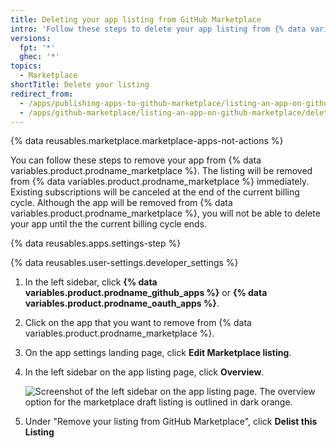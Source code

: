 ```yaml
---
title: Deleting your app listing from GitHub Marketplace
intro: 'Follow these steps to delete your app listing from {% data variables.product.prodname_marketplace %}.'
versions:
  fpt: '*'
  ghec: '*'
topics:
  - Marketplace
shortTitle: Delete your listing
redirect_from:
  - /apps/publishing-apps-to-github-marketplace/listing-an-app-on-github-marketplace/deleting-your-github-app-listing-from-github-marketplace
  - /apps/github-marketplace/listing-an-app-on-github-marketplace/deleting-your-github-app-listing-from-github-marketplace
---
```


{% data reusables.marketplace.marketplace-apps-not-actions %}

You can follow these steps to remove your app from {% data variables.product.prodname_marketplace %}. The listing will be removed from {% data variables.product.prodname_marketplace %} immediately. Existing subscriptions will be canceled at the end of the current billing cycle. Although the app will be removed from {% data variables.product.prodname_marketplace %}, you will not be able to delete your app until the the current billing cycle ends.

{% data reusables.apps.settings-step %}

{% data reusables.user-settings.developer_settings %}

1. In the left sidebar, click **{% data variables.product.prodname_github_apps %}** or **{% data variables.product.prodname_oauth_apps %}**.

1. Click on the app that you want to remove from {% data variables.product.prodname_marketplace %}.

1. On the app settings landing page, click **Edit Marketplace listing**.

1. In the left sidebar on the app listing page, click **Overview**.

   ![Screenshot of the left sidebar on the app listing page. The overview option for the marketplace draft listing is outlined in dark orange.](/assets/images/marketplace/edit-marketplace-listing-overview.png)

1. Under "Remove your listing from GitHub Marketplace", click **Delist this Listing**
